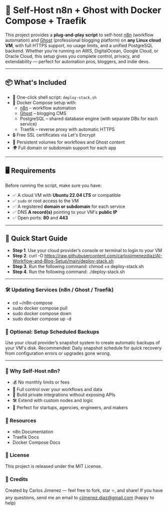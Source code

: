 # 🚀 Self-Host n8n + Ghost with Docker Compose + Traefik
This project provides a **plug-and-play script** to self-host [n8n](https://n8n.io) (workflow automation) and [Ghost](https://ghost.org) (professional blogging platform) on **any Linux cloud VM**, with full HTTPS support, no usage limits, and a unified PostgreSQL backend. Whether you're running on AWS, DigitalOcean, Google Cloud, or Oracle Cloud, this setup gives you complete control, privacy, and extendability — perfect for automation pros, bloggers, and indie devs.

---

## 📦 What's Included
- 🧩 One-click shell script: `deploy-stack.sh`
- 🐳 Docker Compose setup with:
  - [n8n](https://n8n.io) – workflow automation
  - [Ghost](https://ghost.org) – blogging CMS
  - PostgreSQL – shared database engine (with separate DBs for each service)
  - Traefik – reverse proxy with automatic HTTPS
- 🔒 Free SSL certificates via Let's Encrypt
- 💾 Persistent volumes for workflows and Ghost content
- 🌍 Full domain or subdomain support for each app

---

## 🖥 Requirements
Before running the script, make sure you have:

- ✅ A cloud VM with **Ubuntu 22.04 LTS** or compatible
- ✅ `sudo` or root access to the VM
- ✅ A registered **domain or subdomain** for each service
- ✅ DNS **A record(s)** pointing to your VM's **public IP**
- ✅ Open ports: **80** and **443**

---

## 🚀 Quick Start Guide
- **Step 1**. Use your cloud provider’s console or terminal to login to your VM
- **Step 2**. curl -O https://raw.githubusercontent.com/carlosjimenezdiaz/AI-Workflow-and-Blog-Setup/main/deploy-stack.sh
- **Step 3**. Run the following command: chmod +x deploy-stack.sh
- **Step 4**. Run the following command: ./deploy-stack.sh


---

### 🛠 Updating Services (n8n / Ghost / Traefik)
- cd ~/n8n-compose
- sudo docker compose pull
- sudo docker compose down
- sudo docker compose up -d

### 💾 Optional: Setup Scheduled Backups
Use your cloud provider’s snapshot system to create automatic backups of your VM's disk.
Recommended: Daily snapshot schedule for quick recovery from configuration errors or upgrades gone wrong.

---

### 🧠 Why Self-Host n8n?
- 💰 No monthly limits or fees
- 🔐 Full control over your workflows and data
- 🧱 Build private integrations without exposing APIs
- 🛠 Extend with custom nodes and logic
- 🚀 Perfect for startups, agencies, engineers, and makers

### 📘 Resources
- n8n Documentation
- Traefik Docs
- Docker Compose Docs

### 📄 License
This project is released under the MIT License.

### 🙌 Credits
Created by Carlos Jimenez — feel free to fork, star ⭐, and share! If you have any questions, send me an email to cjimenez.diaz@gmail.com (happy to help)
